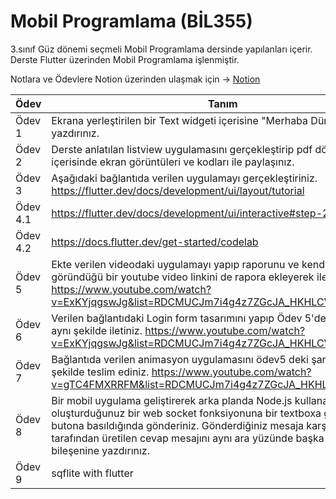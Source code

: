 
# Mobil Programlama (BİL355)
3.sınıf Güz dönemi seçmeli Mobil Programlama dersinde yapılanları içerir.
Derste Flutter üzerinden Mobil Programlama işlenmiştir. 

Notlara ve Ödevlere Notion üzerinden ulaşmak için -> [Notion](https://dawn-squash-710.notion.site/Mobil-Programlama-b86c381d96594cac997e583612efd6a4)


| Ödev  | Tanım  | Link |
| ------------ | ------------ | --------- |
| Ödev 1  | Ekrana yerleştirilen bir Text widgeti içerisine "Merhaba Dünya " yazdırınız.  | https://www.youtube.com/watch?v=idpsAplwFKk  |
| Ödev 2  | Derste anlatılan listview uygulamasını gerçekleştirip pdf dökuman içerisinde ekran görüntüleri ve kodları ile paylaşınız.  |
| Ödev 3  | Aşağıdaki bağlantıda verilen uygulamayı gerçekleştiriniz.      https://flutter.dev/docs/development/ui/layout/tutorial | https://www.youtube.com/watch?v=Wi05jHfayus    | https://www.youtube.com/watch?v=GU_C6AprVEE |
| Ödev 4.1  | https://flutter.dev/docs/development/ui/interactive#step-2  |  https://youtu.be/zFhTvRezzBU |
| Ödev 4.2  | https://docs.flutter.dev/get-started/codelab  |  https://youtu.be/BZfCIqxRbAI |
| Ödev 5  | Ekte verilen videodaki uygulamayı yapıp raporunu ve kendinizin göründüğü bir youtube video  linkini de rapora ekleyerek iletiniz. https://www.youtube.com/watch?v=ExKYjqgswJg&list=RDCMUCJm7i4g4z7ZGcJA_HKHLCVw&index=1 | https://www.youtube.com/watch?v=n1K4p_g3iiQ  |
| Ödev 6  | Verilen bağlantıdaki Login form tasarımını yapıp Ödev 5'deki şartlarla aynı şekilde iletiniz. https://www.youtube.com/watch?v=ExKYjqgswJg&list=RDCMUCJm7i4g4z7ZGcJA_HKHLCVw&index=1 | https://www.youtube.com/watch?v=n1K4p_g3iiQ  |
| Ödev 7  | Bağlantıda verilen animasyon uygulamasını ödev5 deki şartlarla aynı şekilde teslim ediniz. https://www.youtube.com/watch?v=gTC4FMXRRFM&list=RDCMUCJm7i4g4z7ZGcJA_HKHLCVw&index=4 | https://www.youtube.com/watch?v=1BO0zSS-84E  |
| Ödev 8  | Bir mobil uygulama geliştirerek arka planda Node.js kullanarak oluşturduğunuz bir web socket fonksiyonuna bir textboxa girilen değeri butona basıldığında gönderiniz. Gönderdiğiniz mesaja karşın sunucu tarafından üretilen cevap mesajını aynı ara yüzünde başka bir textbox bileşenine yazdırınız.  | https://www.youtube.com/watch?v=JBNNeqzALf0  |
| Ödev 9  | sqflite with flutter  |  |



